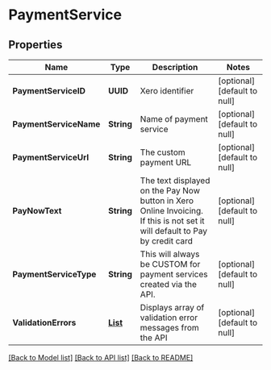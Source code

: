 # PaymentService
## Properties

| Name | Type | Description | Notes |
|------------ | ------------- | ------------- | -------------|
| **PaymentServiceID** | **UUID** | Xero identifier | [optional] [default to null] |
| **PaymentServiceName** | **String** | Name of payment service | [optional] [default to null] |
| **PaymentServiceUrl** | **String** | The custom payment URL | [optional] [default to null] |
| **PayNowText** | **String** | The text displayed on the Pay Now button in Xero Online Invoicing. If this is not set it will default to Pay by credit card | [optional] [default to null] |
| **PaymentServiceType** | **String** | This will always be CUSTOM for payment services created via the API. | [optional] [default to null] |
| **ValidationErrors** | [**List**](ValidationError.md) | Displays array of validation error messages from the API | [optional] [default to null] |

[[Back to Model list]](../README.md#documentation-for-models) [[Back to API list]](../README.md#documentation-for-api-endpoints) [[Back to README]](../README.md)

